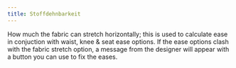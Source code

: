 ```yaml
---
title: Stoffdehnbarkeit
---
```


How much the fabric can stretch horizontally; this is used to calculate ease in conjuction with waist, knee & seat ease options.
If the ease options clash with the fabric stretch option, a message from the designer will appear with a button you can use to fix the eases.
